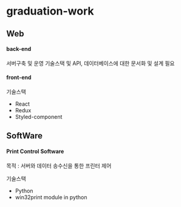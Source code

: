 # graduation-work

## Web

#### back-end
서버구축 및 운영 기술스택 및 API, 데이터베이스에 대한 문서화 및 설계 필요

#### front-end
기술스택 
- React 
- Redux 
- Styled-component

## SoftWare

#### Print Control Software
목적 : 서버와 데이터 송수신을 통한 프린터 제어

기술스택
- Python 
- win32print module in python
